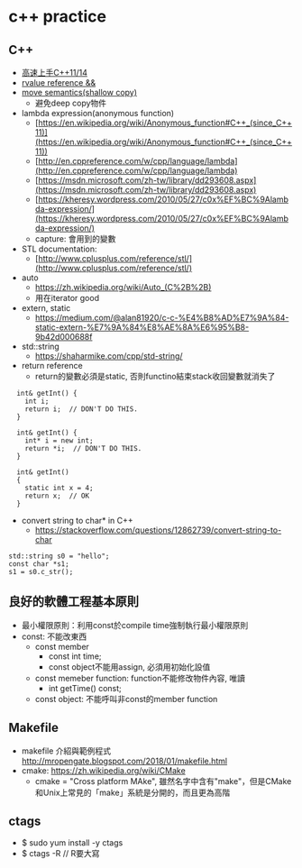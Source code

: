 # c++ practice
## C++
* [高速上手C++11/14](https://legacy.gitbook.com/book/changkun/cpp1x-tutorial/details)
* [rvalue reference &&](https://shininglionking.blogspot.com/2013/06/c-rvalue-reference.html)
* [move semantics(shallow copy)](https://www.youtube.com/watch?v=IOkgBrXCtfo)
  * 避免deep copy物件
* lambda expression(anonymous function)
  * [https://en.wikipedia.org/wiki/Anonymous_function#C++_(since_C++11)](https://en.wikipedia.org/wiki/Anonymous_function#C++_(since_C++11))
  * [http://en.cppreference.com/w/cpp/language/lambda](http://en.cppreference.com/w/cpp/language/lambda)
  * [https://msdn.microsoft.com/zh-tw/library/dd293608.aspx](https://msdn.microsoft.com/zh-tw/library/dd293608.aspx)
  * [https://kheresy.wordpress.com/2010/05/27/c0x%EF%BC%9Alambda-expression/](https://kheresy.wordpress.com/2010/05/27/c0x%EF%BC%9Alambda-expression/)
  * capture: 會用到的變數
* STL documentation:
  * [http://www.cplusplus.com/reference/stl/](http://www.cplusplus.com/reference/stl/)
* auto
  * https://zh.wikipedia.org/wiki/Auto_(C%2B%2B)
  * 用在iterator good
* extern, static
  * https://medium.com/@alan81920/c-c-%E4%B8%AD%E7%9A%84-static-extern-%E7%9A%84%E8%AE%8A%E6%95%B8-9b42d000688f
* std::string
  * https://shaharmike.com/cpp/std-string/
* return reference
  * return的變數必須是static, 否則functino結束stack收回變數就消失了
```
  int& getInt() {
    int i;
    return i;  // DON'T DO THIS.
  }
  
  int& getInt() {
    int* i = new int;
    return *i;  // DON'T DO THIS.
  }
  
  int& getInt()
  {
    static int x = 4;
    return x;  // OK
  }
```
* convert string to char* in C++
  * https://stackoverflow.com/questions/12862739/convert-string-to-char
```
std::string s0 = "hello";
const char *s1;
s1 = s0.c_str();
```

## 良好的軟體工程基本原則
* 最小權限原則：利用const於compile time強制執行最小權限原則
* const: 不能改東西
  * const member
    * const int time;
    * const object不能用assign, 必須用初始化設值
  * const memeber function: function不能修改物件內容, 唯讀
    * int getTime() const;
  * const object: 不能呼叫非const的member function

## Makefile
* makefile 介紹與範例程式 http://mropengate.blogspot.com/2018/01/makefile.html
* cmake: https://zh.wikipedia.org/wiki/CMake
  * cmake = "Cross platform MAke", 雖然名字中含有"make"，但是CMake和Unix上常見的「make」系統是分開的，而且更為高階
  
## ctags
* $ sudo yum install -y ctags
* $ ctags -R  // R要大寫
